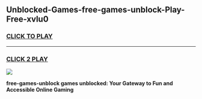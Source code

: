 
## Unblocked-Games-free-games-unblock-Play-Free-xvlu0
<h3>
<a href="https://premium76.site?title=free-games-unblock&ref=21A">CLICK TO PLAY</a></h3>
<hr>

<h3>
<a href="https://premium76.site?title=free-games-unblock&ref=21A">CLICK 2 PLAY</a>
  
</h3>

<a href="https://premium76.site?title=free-games-unblock&ref=21A"><img src="https://clearcache.store/games.png"></a>


**free-games-unblock games unblocked: Your Gateway to Fun and Accessible Online Gaming**
